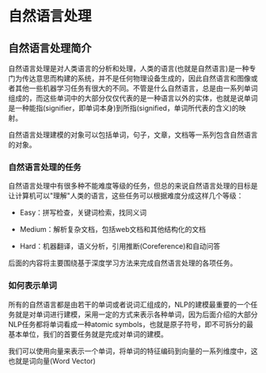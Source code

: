 自然语言处理
============

自然语言处理简介
----------------

自然语言处理是对人类语言的分析和处理，人类的语言(也就是自然语言)是一种专门为传达意思而构建的系统，并不是任何物理设备生成的，因此自然语言和图像或者其他一些机器学习任务有很大的不同。不管是什么自然语言，总是由一系列单词组成的，而这些单词中的大部分仅仅代表的是一种语言以外的实体，也就是说单词是一种能指(signifier，即单词本身)到所指(signified，单词所代表的含义)的映射。

自然语言处理建模的对象可以包括单词，句子，文章，文档等一系列包含自然语言的对象。

### 自然语言处理的任务

自然语言处理中有很多种不能难度等级的任务，但总的来说自然语言处理的目标是让计算机可以"理解"人类的语言，这些任务可以根据难度分成这样几个等级：

-   Easy：拼写检查，关键词检索，找同义词

-   Medium：解析复杂文档，包括web文档和其他结构化的文档

-   Hard：机器翻译，语义分析，引用推断(Coreference)和自动问答

后面的内容将主要围绕基于深度学习方法来完成自然语言处理的各项任务。

### 如何表示单词

所有的自然语言都是由若干的单词或者说词汇组成的，NLP的建模最重要的一个任务就是对单词进行建模，采用一定的方式来表示各种单词，因为后面介绍的大部分NLP任务都将单词看成一种atomic
symbols，也就是原子符号，即不可拆分的最基本单位，我们的首要任务就是完成对单词的建模。

我们可以使用向量来表示一个单词，将单词的特征编码到向量的一系列维度中，这也就是词向量(Word
Vector)
